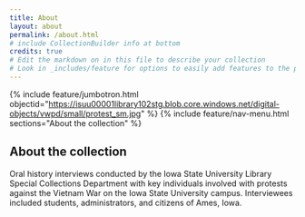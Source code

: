 ```yaml
---
title: About
layout: about
permalink: /about.html
# include CollectionBuilder info at bottom
credits: true
# Edit the markdown on in this file to describe your collection
# Look in _includes/feature for options to easily add features to the page
---
```


{% include feature/jumbotron.html objectid="https://isuu00001library102stg.blob.core.windows.net/digital-objects/vwpd/small/protest_sm.jpg" %} 
{% include feature/nav-menu.html sections="About the collection" %}

## About the collection

Oral history interviews conducted by the Iowa State University Library Special Collections Department with key individuals involved with protests against the Vietnam War on the Iowa State University campus. Interviewees included students, administrators, and citizens of Ames, Iowa.
